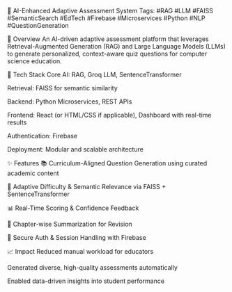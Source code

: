 🚀 AI-Enhanced Adaptive Assessment System
Tags: #RAG #LLM #FAISS #SemanticSearch #EdTech #Firebase #Microservices #Python #NLP #QuestionGeneration

🧠 Overview
An AI-driven adaptive assessment platform that leverages Retrieval-Augmented Generation (RAG) and Large Language Models (LLMs) to generate personalized, context-aware quiz questions for computer science education.

🔧 Tech Stack
Core AI: RAG, Groq LLM, SentenceTransformer

Retrieval: FAISS for semantic similarity

Backend: Python Microservices, REST APIs

Frontend: React (or HTML/CSS if applicable), Dashboard with real-time results

Authentication: Firebase

Deployment: Modular and scalable architecture

✨ Features
📚 Curriculum-Aligned Question Generation using curated academic content

🎯 Adaptive Difficulty & Semantic Relevance via FAISS + SentenceTransformer

📊 Real-Time Scoring & Confidence Feedback

🧩 Chapter-wise Summarization for Revision

🔐 Secure Auth & Session Handling with Firebase

📈 Impact
Reduced manual workload for educators

Generated diverse, high-quality assessments automatically

Enabled data-driven insights into student performance
